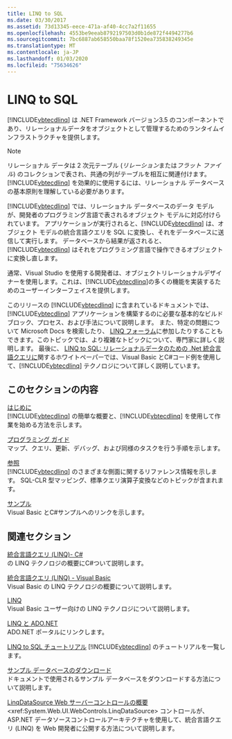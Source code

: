 ```yaml
---
title: LINQ to SQL
ms.date: 03/30/2017
ms.assetid: 73d13345-eece-471a-af40-4cc7a2f11655
ms.openlocfilehash: 4553be9eeab8792197503d0b1de872f4494277b6
ms.sourcegitcommit: 7bc6887ab658550baa78f1520ea735838249345e
ms.translationtype: MT
ms.contentlocale: ja-JP
ms.lasthandoff: 01/03/2020
ms.locfileid: "75634626"
---
```

# <a name="linq-to-sql"></a>LINQ to SQL
[!INCLUDE[vbtecdlinq](../../../../../../includes/vbtecdlinq-md.md)] は .NET Framework バージョン3.5 のコンポーネントであり、リレーショナルデータをオブジェクトとして管理するためのランタイムインフラストラクチャを提供します。  
  
> [!NOTE]
> リレーショナル データは 2 次元テーブル (*リレーション*または*フラット ファイル*) のコレクションで表され、共通の列がテーブルを相互に関連付けます。 [!INCLUDE[vbtecdlinq](../../../../../../includes/vbtecdlinq-md.md)] を効果的に使用するには、リレーショナル データベースの基本原則を理解している必要があります。  
  
 [!INCLUDE[vbtecdlinq](../../../../../../includes/vbtecdlinq-md.md)] では、リレーショナル データベースのデータ モデルが、開発者のプログラミング言語で表されるオブジェクト モデルに対応付けられています。 アプリケーションが実行されると、[!INCLUDE[vbtecdlinq](../../../../../../includes/vbtecdlinq-md.md)] は、オブジェクト モデルの統合言語クエリを SQL に変換し、それをデータベースに送信して実行します。 データベースから結果が返されると、[!INCLUDE[vbtecdlinq](../../../../../../includes/vbtecdlinq-md.md)] はそれをプログラミング言語で操作できるオブジェクトに変換し直します。  
  
 通常、Visual Studio を使用する開発者は、オブジェクトリレーショナルデザイナーを使用します。これは、[!INCLUDE[vbtecdlinq](../../../../../../includes/vbtecdlinq-md.md)]の多くの機能を実装するためのユーザーインターフェイスを提供します。  
  
 このリリースの [!INCLUDE[vbtecdlinq](../../../../../../includes/vbtecdlinq-md.md)] に含まれているドキュメントでは、[!INCLUDE[vbtecdlinq](../../../../../../includes/vbtecdlinq-md.md)] アプリケーションを構築するのに必要な基本的なビルド ブロック、プロセス、および手法について説明します。 また、特定の問題について Microsoft Docs を検索したり、 [LINQ フォーラム](https://go.microsoft.com/fwlink/?LinkId=76488)に参加したりすることもできます。このトピックでは、より複雑なトピックについて、専門家に詳しく説明します。 最後に、 [LINQ to SQL: リレーショナルデータのための .Net 統合言語クエリに](https://go.microsoft.com/fwlink/?LinkId=93205)関するホワイトペーパーでは、Visual Basic とC#コード例を使用して、[!INCLUDE[vbtecdlinq](../../../../../../includes/vbtecdlinq-md.md)] テクノロジについて詳しく説明しています。  
  
## <a name="in-this-section"></a>このセクションの内容  
 [はじめに](getting-started.md)  
 [!INCLUDE[vbtecdlinq](../../../../../../includes/vbtecdlinq-md.md)] の簡単な概要と、[!INCLUDE[vbtecdlinq](../../../../../../includes/vbtecdlinq-md.md)] を使用して作業を始める方法を示します。  
  
 [プログラミング ガイド](programming-guide.md)  
 マップ、クエリ、更新、デバッグ、および同様のタスクを行う手順を示します。  
  
 [参照](reference.md)  
 [!INCLUDE[vbtecdlinq](../../../../../../includes/vbtecdlinq-md.md)] のさまざまな側面に関するリファレンス情報を示します。 SQL-CLR 型マッピング、標準クエリ演算子変換などのトピックが含まれます。  
  
 [サンプル](samples.md)  
 Visual Basic とC#サンプルへのリンクを示します。  
  
## <a name="related-sections"></a>関連セクション  
 [統合言語クエリ (LINQ)- C# ](../../../../../csharp/programming-guide/concepts/linq/index.md)\
 の LINQ テクノロジの概要にC#ついて説明します。
 
 [統合言語クエリ (LINQ) - Visual Basic](../../../../../visual-basic/programming-guide/concepts/linq/index.md)  
 Visual Basic の LINQ テクノロジの概要について説明します。
  
 [LINQ](../../../../../visual-basic/programming-guide/language-features/linq/index.md)  
 Visual Basic ユーザー向けの LINQ テクノロジについて説明します。  
  
 [LINQ と ADO.NET](../../linq-and-ado-net.md)  
 ADO.NET ポータルにリンクします。  
  
 [LINQ to SQL チュートリアル](https://docs.microsoft.com/previous-versions/visualstudio/visual-studio-2008/bb386295(v=vs.90))  
 [!INCLUDE[vbtecdlinq](../../../../../../includes/vbtecdlinq-md.md)] のチュートリアルを一覧します。  
  
 [サンプル データベースのダウンロード](downloading-sample-databases.md)  
 ドキュメントで使用されるサンプル データベースをダウンロードする方法について説明します。  
  
 [LinqDataSource Web サーバーコントロールの概要](https://docs.microsoft.com/previous-versions/aspnet/bb547113(v=vs.100))  
 <xref:System.Web.UI.WebControls.LinqDataSource> コントロールが、ASP.NET データソースコントロールアーキテクチャを使用して、統合言語クエリ (LINQ) を Web 開発者に公開する方法について説明します。
